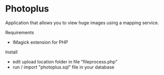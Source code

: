 Photoplus
=========

Application that allows you to view huge images using a mapping service. 


Requirements
- IMagick extension for PHP

Install
- edit upload location folder in file "fileprocess.php"
- run / import "photoplus.sql" file in your database
